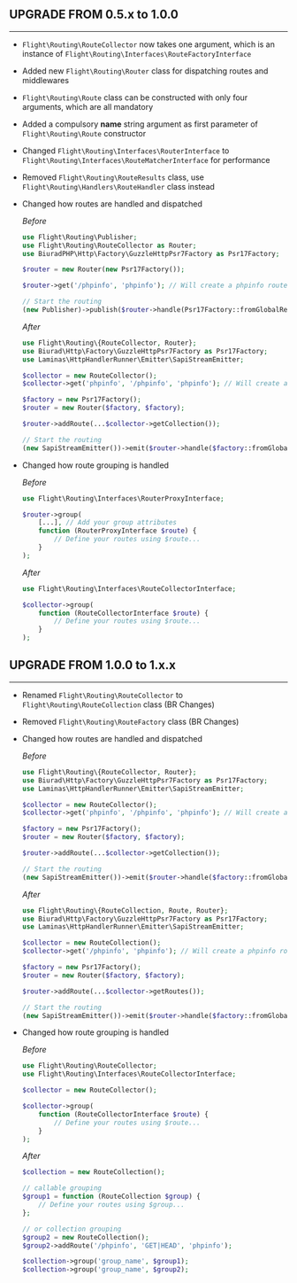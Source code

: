 ## UPGRADE FROM 0.5.x to 1.0.0

---

-   `Flight\Routing\RouteCollector` now takes one argument, which is an instance of `Flight\Routing\Interfaces\RouteFactoryInterface`
-   Added new `Flight\Routing\Router` class for dispatching routes and middlewares
-   `Flight\Routing\Route` class can be constructed with only four arguments, which are all mandatory
-   Added a compulsory **name** string argument as first parameter of `Flight\Routing\Route` constructor
-   Changed `Flight\Routing\Interfaces\RouterInterface` to `Flight\Routing\Interfaces\RouteMatcherInterface` for performance
-   Removed `Flight\Routing\RouteResults` class, use `Flight\Routing\Handlers\RouteHandler` class instead
-   Changed how routes are handled and dispatched

    _Before_

    ```php
    use Flight\Routing\Publisher;
    use Flight\Routing\RouteCollector as Router;
    use BiuradPHP\Http\Factory\GuzzleHttpPsr7Factory as Psr17Factory;

    $router = new Router(new Psr17Factory());

    $router->get('/phpinfo', 'phpinfo'); // Will create a phpinfo route.

    // Start the routing
    (new Publisher)->publish($router->handle(Psr17Factory::fromGlobalRequest()));
    ```

    _After_

    ```php
    use Flight\Routing\{RouteCollector, Router};
    use Biurad\Http\Factory\GuzzleHttpPsr7Factory as Psr17Factory;
    use Laminas\HttpHandlerRunner\Emitter\SapiStreamEmitter;

    $collector = new RouteCollector();
    $collector->get('phpinfo', '/phpinfo', 'phpinfo'); // Will create a phpinfo route.

    $factory = new Psr17Factory();
    $router = new Router($factory, $factory);

    $router->addRoute(...$collector->getCollection());

    // Start the routing
    (new SapiStreamEmitter())->emit($router->handle($factory::fromGlobalRequest()));
    ```

-   Changed how route grouping is handled

    _Before_

    ```php
    use Flight\Routing\Interfaces\RouterProxyInterface;

    $router->group(
        [...], // Add your group attributes
        function (RouterProxyInterface $route) {
            // Define your routes using $route...
        }
    );
    ```

    _After_

    ```php
    use Flight\Routing\Interfaces\RouteCollectorInterface;

    $collector->group(
        function (RouteCollectorInterface $route) {
            // Define your routes using $route...
        }
    );
    ```

## UPGRADE FROM 1.0.0 to 1.x.x

---

- Renamed `Flight\Routing\RouteCollector` to `Flight\Routing\RouteCollection` class (BR Changes)
- Removed `Flight\Routing\RouteFactory` class (BR Changes)
- Changed how routes are handled and dispatched

    _Before_

    ```php
    use Flight\Routing\{RouteCollector, Router};
    use Biurad\Http\Factory\GuzzleHttpPsr7Factory as Psr17Factory;
    use Laminas\HttpHandlerRunner\Emitter\SapiStreamEmitter;

    $collector = new RouteCollector();
    $collector->get('phpinfo', '/phpinfo', 'phpinfo'); // Will create a phpinfo route.

    $factory = new Psr17Factory();
    $router = new Router($factory, $factory);

    $router->addRoute(...$collector->getCollection());

    // Start the routing
    (new SapiStreamEmitter())->emit($router->handle($factory::fromGlobalRequest()));
    ```

    _After_

    ```php
    use Flight\Routing\{RouteCollection, Route, Router};
    use Biurad\Http\Factory\GuzzleHttpPsr7Factory as Psr17Factory;
    use Laminas\HttpHandlerRunner\Emitter\SapiStreamEmitter;

    $collector = new RouteCollection();
    $collector->get('/phpinfo', 'phpinfo'); // Will create a phpinfo route.

    $factory = new Psr17Factory();
    $router = new Router($factory, $factory);

    $router->addRoute(...$collector->getRoutes());

    // Start the routing
    (new SapiStreamEmitter())->emit($router->handle($factory::fromGlobalRequest()));
    ```

-   Changed how route grouping is handled

    _Before_

    ```php
    use Flight\Routing\RouteCollector;
    use Flight\Routing\Interfaces\RouteCollectorInterface;

    $collector = new RouteCollector();

    $collector->group(
        function (RouteCollectorInterface $route) {
            // Define your routes using $route...
        }
    );
    ```

    _After_

    ```php
    $collection = new RouteCollection();

    // callable grouping
    $group1 = function (RouteCollection $group) {
        // Define your routes using $group...
    };

    // or collection grouping
    $group2 = new RouteCollection();
    $group2->addRoute('/phpinfo', 'GET|HEAD', 'phpinfo');

    $collection->group('group_name', $group1);
    $collection->group('group_name', $group2);
    ```


